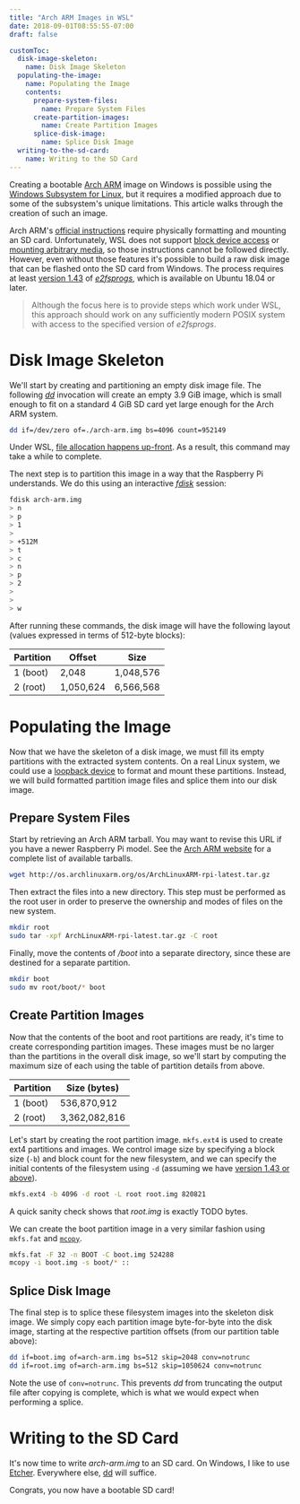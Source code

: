 ```yaml
---
title: "Arch ARM Images in WSL"
date: 2018-09-01T08:55:55-07:00
draft: false

customToc:
  disk-image-skeleton:
    name: Disk Image Skeleton
  populating-the-image:
    name: Populating the Image
    contents:
      prepare-system-files:
        name: Prepare System Files
      create-partition-images:
        name: Create Partition Images
      splice-disk-image:
        name: Splice Disk Image
  writing-to-the-sd-card:
    name: Writing to the SD Card
---
```


Creating a bootable [Arch ARM][arch-arm] image on Windows is possible using the
[Windows Subsystem for Linux][wsl], but it requires a modified approach due to some of the
subsystem's unique limitations. This article walks through the creation of such an image.
<!--more-->

Arch ARM's [official instructions][arch-arm-install] require physically formatting and mounting an
SD card. Unfortunately, WSL does not support [block device access][wsl-no-block] or
[mounting arbitrary media][wsl-no-mount], so those instructions cannot be followed directly.
However, even without those features it's possible to build a raw disk image that can be flashed
onto the SD card from Windows. The process requires at least [version 1.43][e2p-1.43] of
[_e2fsprogs_][e2p], which is available on Ubuntu 18.04 or later.

> Although the focus here is to provide steps which work under WSL, this approach should work on any
> sufficiently modern POSIX system with access to the specified version of _e2fsprogs_.

[arch-arm]: https://archlinuxarm.org/
[arch-arm-install]: https://archlinuxarm.org/platforms/armv6/raspberry-pi
[wsl]: https://docs.microsoft.com/en-us/windows/wsl/about
[wsl-no-mount]: https://github.com/Microsoft/WSL/issues/131
[wsl-no-block]: https://github.com/Microsoft/WSL/issues/689
[e2p]: http://e2fsprogs.sourceforge.net/
[e2p-1.43]: http://e2fsprogs.sourceforge.net/e2fsprogs-release.html#1.43

# Disk Image Skeleton

We'll start by creating and partitioning an empty disk image file. The following [_dd_][dd]
invocation will create an empty 3.9 GiB image, which is small enough to fit on a standard 4 GiB SD
card yet large enough for the Arch ARM system.

```bash
dd if=/dev/zero of=./arch-arm.img bs=4096 count=952149
```

Under WSL, [file allocation happens up-front][wsl-file-alloc]. As a result, this command may take a
while to complete.

The next step is to partition this image in a way that the Raspberry Pi understands. We do this
using an interactive [_fdisk_][fdisk] session:

```bash
fdisk arch-arm.img
> n
> p
> 1
>
> +512M
> t
> c
> n
> p
> 2
>
>
> w
```

After running these commands, the disk image will have the following layout (values expressed in
terms of 512-byte blocks):

Partition | Offset    | Size
----------|-----------|----------
1 (boot)  | 2,048     | 1,048,576
2 (root)  | 1,050,624 | 6,566,568

[dd]: https://wiki.archlinux.org/index.php/Dd
[fdisk]: https://linux.die.net/man/8/fdisk
[wsl-file-alloc]: https://github.com/Microsoft/WSL/issues/2626

# Populating the Image

Now that we have the skeleton of a disk image, we must fill its empty partitions with the extracted
system contents. On a real Linux system, we could use a [loopback device][loopback] to format and
mount these partitions. Instead, we will build formatted partition image files and splice them into
our disk image.

[loopback]: https://linux.die.net/man/8/losetup

## Prepare System Files

Start by retrieving an Arch ARM tarball. You may want to revise this URL if you have a newer
Raspberry Pi model. See the [Arch ARM website][arch-arm] for a complete list of available tarballs.

```bash
wget http://os.archlinuxarm.org/os/ArchLinuxARM-rpi-latest.tar.gz
```

Then extract the files into a new directory. This step must be performed as the root user in order
to preserve the ownership and modes of files on the new system.

```bash
mkdir root
sudo tar -xpf ArchLinuxARM-rpi-latest.tar.gz -C root
```

Finally, move the contents of _/boot_ into a separate directory, since these are destined for a
separate partition.

```bash
mkdir boot
sudo mv root/boot/* boot
```

## Create Partition Images

Now that the contents of the boot and root partitions are ready, it's time to create corresponding
partition images. These images must be no larger than the partitions in the overall disk image,
so we'll start by computing the maximum size of each using the table of partition details from
above.

Partition | Size (bytes)
----------|--------------
1 (boot)  | 536,870,912
2 (root)  | 3,362,082,816

Let's start by creating the root partition image. `mkfs.ext4` is used to create ext4 partitions and
images. We control image size by specifying a block size (`-b`) and block count for the new
filesystem, and we can specify the initial contents of the filesystem using `-d` (assuming we have
[version 1.43 or above][e2p-1.43]).

```bash
mkfs.ext4 -b 4096 -d root -L root root.img 820821
```

A quick sanity check shows that _root.img_ is exactly TODO bytes.

We can create the boot partition image in a very similar fashion using `mkfs.fat` and
[`mcopy`][mcopy].

```bash
mkfs.fat -F 32 -n BOOT -C boot.img 524288
mcopy -i boot.img -s boot/* ::
```

[mcopy]: https://www.gnu.org/software/mtools/manual/mtools.html#mcopy

## Splice Disk Image

The final step is to splice these filesystem images into the skeleton disk image. We simply copy
each partition image byte-for-byte into the disk image, starting at the respective partition
offsets (from our partition table above):

```bash
dd if=boot.img of=arch-arm.img bs=512 skip=2048 conv=notrunc
dd if=root.img of=arch-arm.img bs=512 skip=1050624 conv=notrunc
```

Note the use of `conv=notrunc`. This prevents _dd_ from truncating the output file after copying is
complete, which is what we would expect when performing a splice.

# Writing to the SD Card

It's now time to write _arch-arm.img_ to an SD card. On Windows, I like to use [Etcher][etcher].
Everywhere else, [dd][dd] will suffice.

Congrats, you now have a bootable SD card!

[etcher]: https://etcher.io/
